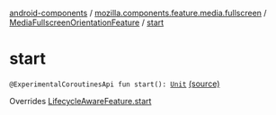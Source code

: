 [android-components](../../index.md) / [mozilla.components.feature.media.fullscreen](../index.md) / [MediaFullscreenOrientationFeature](index.md) / [start](./start.md)

# start

`@ExperimentalCoroutinesApi fun start(): `[`Unit`](https://kotlinlang.org/api/latest/jvm/stdlib/kotlin/-unit/index.html) [(source)](https://github.com/mozilla-mobile/android-components/blob/master/components/feature/media/src/main/java/mozilla/components/feature/media/fullscreen/MediaFullscreenOrientationFeature.kt#L33)

Overrides [LifecycleAwareFeature.start](../../mozilla.components.support.base.feature/-lifecycle-aware-feature/start.md)

